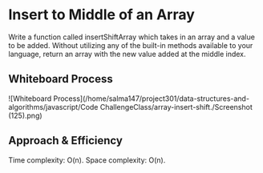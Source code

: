 # Insert to Middle of an Array
Write a function called insertShiftArray which takes in an array and a value to be added. Without utilizing any of the built-in methods available to your language, return an array with the new value added at the middle index.

## Whiteboard Process
![Whiteboard Process](/home/salma147/project301/data-structures-and-algorithms/javascript/Code ChallengeClass/array-insert-shift./Screenshot (125).png)

## Approach & Efficiency
Time complexity: O(n).
Space complexity: O(n).
 